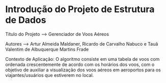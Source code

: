 # Introdução do Projeto de Estrutura de Dados
Título do Projeto --> Gerenciador de Voos Aéreos

Autores --> Artur Almeida Maldaner, Ricardo de Carvalho Nabuco e Tauã Valentim de Albuquerque Martins Frade

Contexto de Aplicação:
  O algoritmo consiste em uma tabela de voos com ordenada crescentemente de acordo com os horários dos voos, com o objetivo de auxiliar a visualização dos voos aéreos em aeroportos para os viajantes/usuários que estiverem no local.

